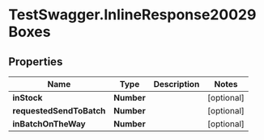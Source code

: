 # TestSwagger.InlineResponse20029Boxes

## Properties

Name | Type | Description | Notes
------------ | ------------- | ------------- | -------------
**inStock** | **Number** |  | [optional] 
**requestedSendToBatch** | **Number** |  | [optional] 
**inBatchOnTheWay** | **Number** |  | [optional] 


